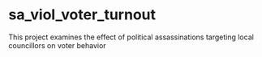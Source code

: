 # sa_viol_voter_turnout
This project examines the effect of political assassinations targeting local councillors on voter behavior
